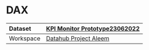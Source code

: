 



# DAX

|Dataset|[KPI Monitor Prototype23062022](./../KPI-Monitor-Prototype23062022.md)|
| :--- | :--- |
|Workspace|[Datahub Project Aleem](../../Workspaces/Datahub-Project-Aleem.md)|
